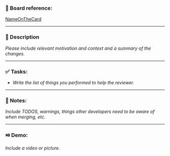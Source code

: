 ### :link: Board reference:

[NameOnTheCard](linkToTheCard)

---

### :page_facing_up: Description

_Please include relevant motivation and context and a summary of the changes._

---

### :white_check_mark: Tasks:

- _Write the list of things you performed to help the reviewer._

---

### :pushpin: Notes:

_Include TODOS, warnings, things other developers need to be aware of when merging, etc._

---

### :play_or_pause_button: Demo:

_Include a video or picture._